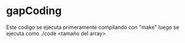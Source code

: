 # gapCoding
 Este codigo se ejecuta primeramente compilando con "make"
 luego se ejecuta como ./code <tamaño del array> <diferencia epsilon>
